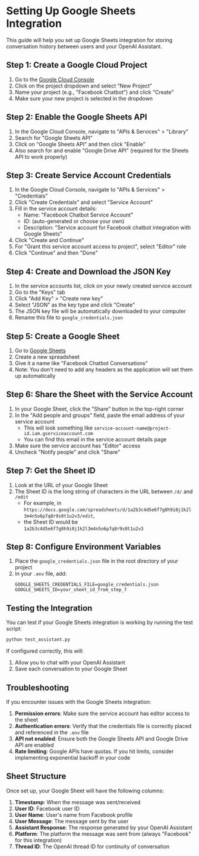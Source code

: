 # Setting Up Google Sheets Integration

This guide will help you set up Google Sheets integration for storing conversation history between users and your OpenAI Assistant.

## Step 1: Create a Google Cloud Project

1. Go to the [Google Cloud Console](https://console.cloud.google.com/)
2. Click on the project dropdown and select "New Project"
3. Name your project (e.g., "Facebook Chatbot") and click "Create"
4. Make sure your new project is selected in the dropdown

## Step 2: Enable the Google Sheets API

1. In the Google Cloud Console, navigate to "APIs & Services" > "Library"
2. Search for "Google Sheets API"
3. Click on "Google Sheets API" and then click "Enable"
4. Also search for and enable "Google Drive API" (required for the Sheets API to work properly)

## Step 3: Create Service Account Credentials

1. In the Google Cloud Console, navigate to "APIs & Services" > "Credentials"
2. Click "Create Credentials" and select "Service Account"
3. Fill in the service account details:
   - Name: "Facebook Chatbot Service Account"
   - ID: (auto-generated or choose your own)
   - Description: "Service account for Facebook chatbot integration with Google Sheets"
4. Click "Create and Continue"
5. For "Grant this service account access to project", select "Editor" role
6. Click "Continue" and then "Done"

## Step 4: Create and Download the JSON Key

1. In the service accounts list, click on your newly created service account
2. Go to the "Keys" tab
3. Click "Add Key" > "Create new key"
4. Select "JSON" as the key type and click "Create"
5. The JSON key file will be automatically downloaded to your computer
6. Rename this file to `google_credentials.json`

## Step 5: Create a Google Sheet

1. Go to [Google Sheets](https://sheets.google.com/)
2. Create a new spreadsheet
3. Give it a name like "Facebook Chatbot Conversations"
4. Note: You don't need to add any headers as the application will set them up automatically

## Step 6: Share the Sheet with the Service Account

1. In your Google Sheet, click the "Share" button in the top-right corner
2. In the "Add people and groups" field, paste the email address of your service account
   - This will look something like `service-account-name@project-id.iam.gserviceaccount.com`
   - You can find this email in the service account details page
3. Make sure the service account has "Editor" access
4. Uncheck "Notify people" and click "Share"

## Step 7: Get the Sheet ID

1. Look at the URL of your Google Sheet
2. The Sheet ID is the long string of characters in the URL between `/d/` and `/edit`
   - For example, in `https://docs.google.com/spreadsheets/d/1a2b3c4d5e6f7g8h9i0j1k2l3m4n5o6p7q8r9s0t1u2v3/edit`, 
   - the Sheet ID would be `1a2b3c4d5e6f7g8h9i0j1k2l3m4n5o6p7q8r9s0t1u2v3`

## Step 8: Configure Environment Variables

1. Place the `google_credentials.json` file in the root directory of your project
2. In your `.env` file, add:
   ```
   GOOGLE_SHEETS_CREDENTIALS_FILE=google_credentials.json
   GOOGLE_SHEETS_ID=your_sheet_id_from_step_7
   ```

## Testing the Integration

You can test if your Google Sheets integration is working by running the test script:

```bash
python test_assistant.py
```

If configured correctly, this will:
1. Allow you to chat with your OpenAI Assistant
2. Save each conversation to your Google Sheet

## Troubleshooting

If you encounter issues with the Google Sheets integration:

1. **Permission errors**: Make sure the service account has editor access to the sheet
2. **Authentication errors**: Verify that the credentials file is correctly placed and referenced in the `.env` file
3. **API not enabled**: Ensure both the Google Sheets API and Google Drive API are enabled
4. **Rate limiting**: Google APIs have quotas. If you hit limits, consider implementing exponential backoff in your code

## Sheet Structure

Once set up, your Google Sheet will have the following columns:

1. **Timestamp**: When the message was sent/received
2. **User ID**: Facebook user ID
3. **User Name**: User's name from Facebook profile
4. **User Message**: The message sent by the user
5. **Assistant Response**: The response generated by your OpenAI Assistant
6. **Platform**: The platform the message was sent from (always "Facebook" for this integration)
7. **Thread ID**: The OpenAI thread ID for continuity of conversation
